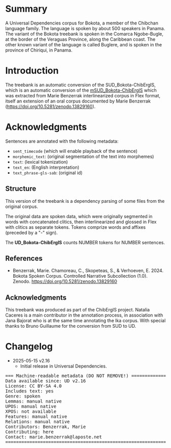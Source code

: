 # Summary

A Universal Dependencies corpus for Bokota, a member of the Chibchan language family. The language is spoken by about 500 speakers in Panama. The variant of the Bokota treebank is spoken in the Comarca Ngobe-Bugle, at the border of the Veraguas Province, along the Caribbean coast. The other known variant of the language is called Buglere, and is spoken in the province of Chiriqui, in Panama.

# Introduction

The treebank is an automatic conversion of the SUD_Bokota-ChibErgIS, which is an automatic conversion of the [mSUD_Bokota-ChibErgIS](https://github.com/surfacesyntacticud/mSUD_Bokota-ChibErgIS) which was extracted from Marie Benzerrak interlinearized corpus in Flex format, itself an extension of an oral corpus documented by Marie Benzerrak (https://doi.org/10.5281/zenodo.13829160).

# Acknowledgments

Sentences are annotated with the following metadata:
 - `sent_timecode` (which will enable playback of the sentence)
 - `morphemic_text`: (original segmentation of the text into morphemes)
 - `text`: (lexical tokenization)
 - `text_en`: (English interpretation)
 - `text_phrase-gls-sab`: (original id)

## Structure
This version of the treebank is a dependency parsing of some files from the original corpus.

The original data are spoken data, which were originally segmented in words with concatenated clitics, then interlinearized and glossed in Flex with clitics as separate tokens. Tokens comprize words and affixes (preceded by a "-" sign). 

The **UD_Bokota-ChibErgIS** counts NUMBER tokens for NUMBER sentences.

## References

- Benzerrak, Marie. Chamoreau, C., Skopeteas, S., & Verhoeven, E. 2024. Bokota Spoken Corpus. Controlled Narrative Subcollection (1.0). Zenodo. https://doi.org/10.5281/zenodo.13829160

## Acknowledgments

This treebank was produced as part of the ChibErgIS project. Natalia Caceres is a main contributor in the annotation process, in association with Jana Bajorat who is at the same time annotating the Ika corpus. With special thanks to Bruno Guillaume for the conversion from SUD to UD.

# Changelog

* 2025-05-15 v2.16
  * Initial release in Universal Dependencies.


<pre>
=== Machine-readable metadata (DO NOT REMOVE!) ================================
Data available since: UD v2.16
License: CC BY-SA 4.0
Includes text: yes
Genre: spoken
Lemmas: manual native
UPOS: manual native
XPOS: not available
Features: manual native
Relations: manual native
Contributors: Benzerrak, Marie
Contributing: here
Contact: marie.benzerrak@laposte.net
===============================================================================
</pre>